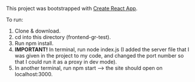 This project was bootstrapped with [Create React App](https://github.com/facebookincubator/create-react-app).

To run:

1. Clone & download.
2. cd into this directory (frontend-gr-test).
3. Run npm install.
4. **IMPORTANT!** In terminal, run node index.js (I added the server file that I was given in the project to my code, and changed the port number so that I could run it as a proxy in dev mode). 
5. In another terminal, run npm start --> the site should open on localhost:3000.